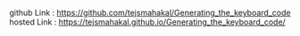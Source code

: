 github Link : https://github.com/tejsmahakal/Generating_the_keyboard_code
hosted Link : https://tejsmahakal.github.io/Generating_the_keyboard_code/
